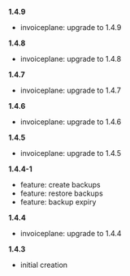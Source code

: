 
**1.4.9**
- invoiceplane: upgrade to 1.4.9

**1.4.8**
- invoiceplane: upgrade to 1.4.8

**1.4.7**
- invoiceplane: upgrade to 1.4.7

**1.4.6**
- invoiceplane: upgrade to 1.4.6

**1.4.5**
- invoiceplane: upgrade to 1.4.5

**1.4.4-1**
- feature: create backups
- feature: restore backups
- feature: backup expiry

**1.4.4**
- invoiceplane: upgrade to 1.4.4

**1.4.3**
- initial creation

